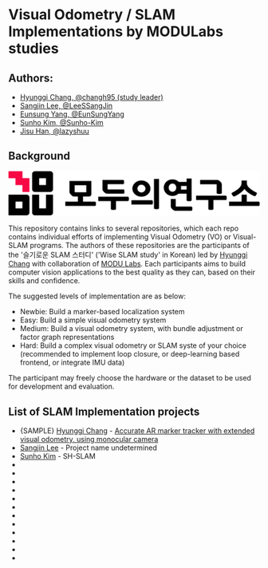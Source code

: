 # Visual Odometry / SLAM Implementations by MODULabs studies

## Authors: 
- [Hyunggi Chang, @changh95 (study leader)](https://github.com/changh95)
- [Sangjin Lee, @LeeSSangJin](https://github.com/LeeSSangJin)
- [Eunsung Yang, @EunSungYang](https://github.com/EunSungYang)
- [Sunho Kim, @Sunho-Kim](https://github.com/Sunho-Kim)
- [Jisu Han, @lazyshuu](https://github.com/lazyshuu)


## Background 

![modulabs](./Images/modu_logo.png)

This repository contains links to several repositories, which each repo contains individual efforts of implementing Visual Odometry (VO) or Visual-SLAM programs.
The authors of these repositories are the participants of the '슬기로운 SLAM 스터디' ('Wise SLAM study' in Korean) led by [Hyunggi Chang](https://github.com/changh95) with collaboration of [MODU Labs](https://home.modulabs.co.kr/).
Each participants aims to build computer vision applications to the best quality as they can, based on their skills and confidence. 

The suggested levels of implementation are as below:
- Newbie: Build a marker-based localization system
- Easy: Build a simple visual odometry system
- Medium: Build a visual odometry system, with bundle adjustment or factor graph representations
- Hard: Build a complex visual odometry or SLAM syste of your choice (recommended to implement loop closure, or deep-learning based frontend, or integrate IMU data)

The participant may freely choose the hardware or the dataset to be used for development and evaluation. 

## List of SLAM Implementation projects 

- {SAMPLE} [Hyunggi Chang](https://github.com/changh95) - [Accurate AR marker tracker with extended visual odometry, using monocular camera](https://www.google.com)
- [Sangjin Lee](https://github.com/LeeSSangJin/VO_SLAM_IMPL_STUDY) - Project name undetermined
- [Sunho Kim](https://github.com/Sunho-Kim/SH-SLAM) - SH-SLAM
-
-
-
-
-
-
-
-
-
-
-
-
